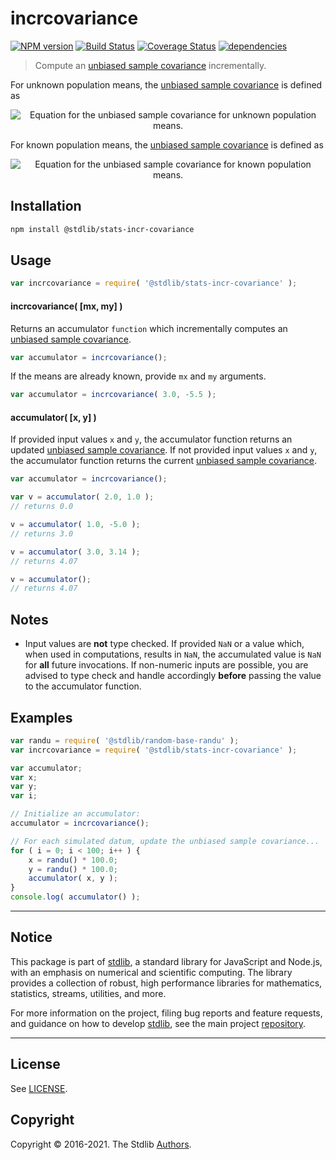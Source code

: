 <!--

@license Apache-2.0

Copyright (c) 2018 The Stdlib Authors.

Licensed under the Apache License, Version 2.0 (the "License");
you may not use this file except in compliance with the License.
You may obtain a copy of the License at

   http://www.apache.org/licenses/LICENSE-2.0

Unless required by applicable law or agreed to in writing, software
distributed under the License is distributed on an "AS IS" BASIS,
WITHOUT WARRANTIES OR CONDITIONS OF ANY KIND, either express or implied.
See the License for the specific language governing permissions and
limitations under the License.

-->

# incrcovariance

[![NPM version][npm-image]][npm-url] [![Build Status][test-image]][test-url] [![Coverage Status][coverage-image]][coverage-url] [![dependencies][dependencies-image]][dependencies-url]

> Compute an [unbiased sample covariance][covariance] incrementally.

<section class="intro">

For unknown population means, the [unbiased sample covariance][covariance] is defined as

<!-- <equation class="equation" label="eq:unbiased_sample_covariance_unknown_means" align="center" raw="\operatorname{cov_n} = \frac{1}{n-1} \sum_{i=0}^{n-1} (x_i - \bar{x}_n)(y_i - \bar{y}_n)" alt="Equation for the unbiased sample covariance for unknown population means."> -->

<div class="equation" align="center" data-raw-text="\operatorname{cov_n} = \frac{1}{n-1} \sum_{i=0}^{n-1} (x_i - \bar{x}_n)(y_i - \bar{y}_n)" data-equation="eq:unbiased_sample_covariance_unknown_means">
    <img src="https://cdn.rawgit.com/stdlib-js/stdlib/27e2a43c70db648bb5bbc3fd0cdee050c25adc0b/lib/node_modules/@stdlib/stats/incr/covariance/docs/img/equation_unbiased_sample_covariance_unknown_means.svg" alt="Equation for the unbiased sample covariance for unknown population means.">
    <br>
</div>

<!-- </equation> -->

For known population means, the [unbiased sample covariance][covariance] is defined as

<!-- <equation class="equation" label="eq:unbiased_sample_covariance_known_means" align="center" raw="\operatorname{cov_n} = \frac{1}{n} \sum_{i=0}^{n-1} (x_i - \mu_x)(y_i - \mu_y)" alt="Equation for the unbiased sample covariance for known population means."> -->

<div class="equation" align="center" data-raw-text="\operatorname{cov_n} = \frac{1}{n} \sum_{i=0}^{n-1} (x_i - \mu_x)(y_i - \mu_y)" data-equation="eq:unbiased_sample_covariance_known_means">
    <img src="https://cdn.rawgit.com/stdlib-js/stdlib/27e2a43c70db648bb5bbc3fd0cdee050c25adc0b/lib/node_modules/@stdlib/stats/incr/covariance/docs/img/equation_unbiased_sample_covariance_known_means.svg" alt="Equation for the unbiased sample covariance for known population means.">
    <br>
</div>

<!-- </equation> --> 

</section>

<!-- /.intro -->

<section class="installation">

## Installation

```bash
npm install @stdlib/stats-incr-covariance
```

</section>

<section class="usage">

## Usage

```javascript
var incrcovariance = require( '@stdlib/stats-incr-covariance' );
```

#### incrcovariance( \[mx, my] )

Returns an accumulator `function` which incrementally computes an [unbiased sample covariance][covariance].

```javascript
var accumulator = incrcovariance();
```

If the means are already known, provide `mx` and `my` arguments.

```javascript
var accumulator = incrcovariance( 3.0, -5.5 );
```

#### accumulator( \[x, y] )

If provided input values `x` and `y`, the accumulator function returns an updated [unbiased sample covariance][covariance]. If not provided input values `x` and `y`, the accumulator function returns the current [unbiased sample covariance][covariance].

```javascript
var accumulator = incrcovariance();

var v = accumulator( 2.0, 1.0 );
// returns 0.0

v = accumulator( 1.0, -5.0 );
// returns 3.0

v = accumulator( 3.0, 3.14 );
// returns 4.07

v = accumulator();
// returns 4.07
```

</section>

<!-- /.usage -->

<section class="notes">

## Notes

-   Input values are **not** type checked. If provided `NaN` or a value which, when used in computations, results in `NaN`, the accumulated value is `NaN` for **all** future invocations. If non-numeric inputs are possible, you are advised to type check and handle accordingly **before** passing the value to the accumulator function.

</section>

<!-- /.notes -->

<section class="examples">

## Examples

<!-- eslint no-undef: "error" -->

```javascript
var randu = require( '@stdlib/random-base-randu' );
var incrcovariance = require( '@stdlib/stats-incr-covariance' );

var accumulator;
var x;
var y;
var i;

// Initialize an accumulator:
accumulator = incrcovariance();

// For each simulated datum, update the unbiased sample covariance...
for ( i = 0; i < 100; i++ ) {
    x = randu() * 100.0;
    y = randu() * 100.0;
    accumulator( x, y );
}
console.log( accumulator() );
```

</section>

<!-- /.examples -->


<section class="main-repo" >

* * *

## Notice

This package is part of [stdlib][stdlib], a standard library for JavaScript and Node.js, with an emphasis on numerical and scientific computing. The library provides a collection of robust, high performance libraries for mathematics, statistics, streams, utilities, and more.

For more information on the project, filing bug reports and feature requests, and guidance on how to develop [stdlib][stdlib], see the main project [repository][stdlib].

---

## License

See [LICENSE][stdlib-license].


## Copyright

Copyright &copy; 2016-2021. The Stdlib [Authors][stdlib-authors].

</section>

<!-- /.stdlib -->

<!-- Section for all links. Make sure to keep an empty line after the `section` element and another before the `/section` close. -->

<section class="links">

[npm-image]: http://img.shields.io/npm/v/@stdlib/stats-incr-covariance.svg
[npm-url]: https://npmjs.org/package/@stdlib/stats-incr-covariance

[test-image]: https://github.com/stdlib-js/stats-incr-covariance/actions/workflows/test.yml/badge.svg
[test-url]: https://github.com/stdlib-js/stats-incr-covariance/actions/workflows/test.yml

[coverage-image]: https://img.shields.io/codecov/c/github/stdlib-js/stats-incr-covariance/main.svg
[coverage-url]: https://codecov.io/github/stdlib-js/stats-incr-covariance?branch=main

[dependencies-image]: https://img.shields.io/david/stdlib-js/stats-incr-covariance
[dependencies-url]: https://david-dm.org/stdlib-js/stats-incr-covariance/main

[stdlib]: https://github.com/stdlib-js/stdlib

[stdlib-authors]: https://github.com/stdlib-js/stdlib/graphs/contributors

[stdlib-license]: https://raw.githubusercontent.com/stdlib-js/stats-incr-covariance/main/LICENSE

[covariance]: https://en.wikipedia.org/wiki/Covariance

</section>

<!-- /.links -->
